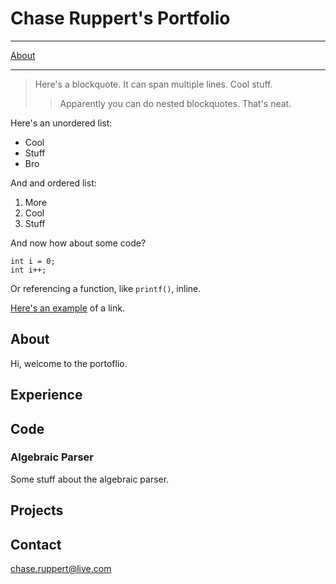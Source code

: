 <link href="markdown.css" rel="stylesheet"></link>

# Chase Ruppert's Portfolio
- - -
[About](#About)
- - -

> Here's a blockquote.
> It can span multiple lines.
> Cool stuff.
> > Apparently you can do
> > nested blockquotes.
> That's neat.

Here's an unordered list:

*   Cool
*   Stuff 
*   Bro

And and ordered list:

1. More
2. Cool
3. Stuff

And now how about some code?

    int i = 0;
	int i++;

Or referencing a function, like `printf()`, inline.
	
[Here's an example](https://google.com) of a link.

## <a name="About"></a>About

Hi, welcome to the portoflio.

## Experience

## Code

### Algebraic Parser

Some stuff about the algebraic parser.

## Projects

## Contact

<chase.ruppert@live.com>